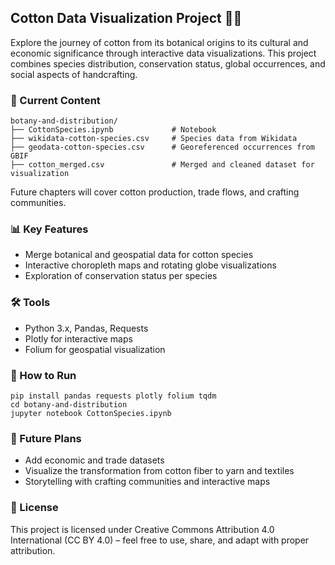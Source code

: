 ## Cotton Data Visualization Project 🌱🧶

Explore the journey of cotton from its botanical origins to its cultural and economic significance through interactive data visualizations. This project combines species distribution, conservation status, global occurrences, and social aspects of handcrafting.

### 📂 Current Content

```
botany-and-distribution/
├── CottonSpecies.ipynb             # Notebook
├── wikidata-cotton-species.csv     # Species data from Wikidata
├── geodata-cotton-species.csv      # Georeferenced occurrences from GBIF
├── cotton_merged.csv               # Merged and cleaned dataset for visualization
```

Future chapters will cover cotton production, trade flows, and crafting communities.

### 📊 Key Features

- Merge botanical and geospatial data for cotton species
- Interactive choropleth maps and rotating globe visualizations
- Exploration of conservation status per species

### 🛠️ Tools

- Python 3.x, Pandas, Requests
- Plotly for interactive maps
- Folium for geospatial visualization

### 🚀 How to Run

```
pip install pandas requests plotly folium tqdm
cd botany-and-distribution
jupyter notebook CottonSpecies.ipynb
```

### 🌟 Future Plans

- Add economic and trade datasets
- Visualize the transformation from cotton fiber to yarn and textiles
- Storytelling with crafting communities and interactive maps

### 📄 License

This project is licensed under Creative Commons Attribution 4.0 International (CC BY 4.0)
– feel free to use, share, and adapt with proper attribution.
